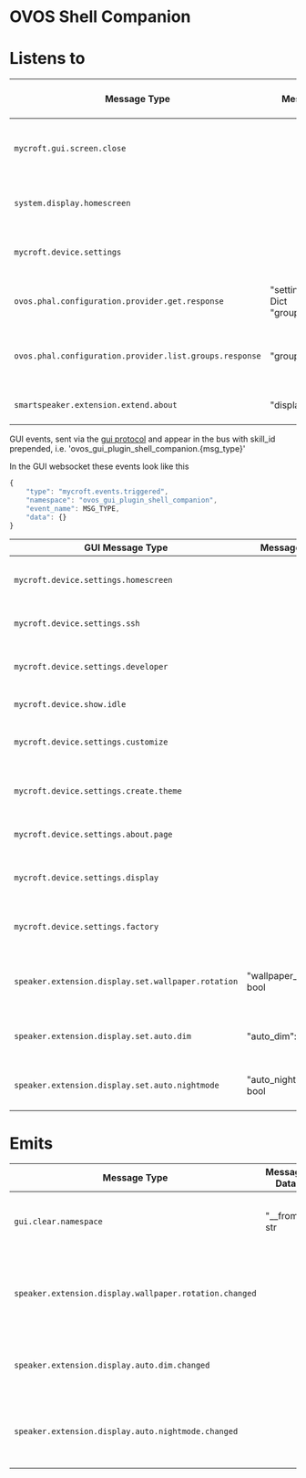# OVOS Shell Companion

# Listens to

| Message Type                                            | Message Data                                 | Description                                       | Emitted Response Type | Handled By                          |
|---------------------------------------------------------|----------------------------------------------|---------------------------------------------------|-----------------------|-------------------------------------|
| `mycroft.gui.screen.close`                              |                                              | Clears the namespace of the specified skill.      |                       | `handle_remove_namespace`           |
| `system.display.homescreen`                             |                                              | Handles the event to display the homescreen.      |                       | `handle_system_display_homescreen`  |
| `mycroft.device.settings`                               |                                              | Displays the device settings page.                |                       | `handle_device_settings`            |
| `ovos.phal.configuration.provider.get.response`         | "settingsMetaData": Dict<br>"groupName": str | Displays advanced configuration for a group.      |                       | `display_advanced_config_for_group` |
| `ovos.phal.configuration.provider.list.groups.response` | "groups": List                               | Displays a list of advanced configuration groups. |                       | `display_advanced_config_groups`    |
| `smartspeaker.extension.extend.about`                   | "display_list": List                         | Extends the about page data.                      |                       | `extend_about_page_data_from_event` |

GUI events, sent via the [gui protocol](https://github.com/OpenVoiceOS/ovos-gui/blob/dev/protocol.md) and
appear in the bus with skill_id prepended, i.e. 'ovos_gui_plugin_shell_companion.{msg_type}'

In the GUI websocket these events look like this

```javascript
{
    "type": "mycroft.events.triggered",
    "namespace": "ovos_gui_plugin_shell_companion",
    "event_name": MSG_TYPE,
    "data": {}
}
```

| GUI Message Type                                   | Message Data               | Description                                       | Emitted Response Type (in regular websocket)           | Handled By                                   |
|----------------------------------------------------|----------------------------|---------------------------------------------------|--------------------------------------------------------|----------------------------------------------|
| `mycroft.device.settings.homescreen`               |                            | Displays homescreen settings page.                |                                                        | handle_device_homescreen_settings            |
| `mycroft.device.settings.ssh`                      |                            | Displays SSH settings page.                       |                                                        | handle_device_ssh_settings                   |
| `mycroft.device.settings.developer`                |                            | Displays developer settings page.                 |                                                        | handle_device_developer_settings             |
| `mycroft.device.show.idle`                         |                            | Shows the homescreen.                             |                                                        | handle_show_homescreen                       |
| `mycroft.device.settings.customize`                |                            | Displays customize settings page.                 |                                                        | handle_device_customize_settings             |
| `mycroft.device.settings.create.theme`             |                            | Displays create theme settings page.              |                                                        | handle_device_create_theme                   |
| `mycroft.device.settings.about.page`               |                            | Displays about page settings.                     |                                                        | handle_device_about_page                     |
| `mycroft.device.settings.display`                  |                            | Displays display settings page.                   |                                                        | handle_device_display_settings               |
| `mycroft.device.settings.factory`                  |                            | Displays factory settings page.                   |                                                        | handle_device_display_factory                |
| `speaker.extension.display.set.wallpaper.rotation` | "wallpaper_rotation": bool | Handles setting wallpaper rotation configuration. | `speaker.extension.display.wallpaper.rotation.changed` | handle_display_wallpaper_rotation_config_set |
| `speaker.extension.display.set.auto.dim`           | "auto_dim": bool           | Handles setting auto dim configuration.           | `speaker.extension.display.auto.dim.changed`           | handle_display_auto_dim_config_set           |
| `speaker.extension.display.set.auto.nightmode`     | "auto_nightmode": bool     | Handles setting auto night mode configuration.    | `speaker.extension.display.auto.nightmode.changed`     | handle_display_auto_nightmode_config_set     |

# Emits

| Message Type                                           | Message Data  | Description                                                     | Trigger Message Type                                           | Handled By                                   |
|--------------------------------------------------------|---------------|-----------------------------------------------------------------|----------------------------------------------------------------|----------------------------------------------|
| `gui.clear.namespace`                                  | "__from": str | Clears the namespace of the specified skill.                    | `mycroft.gui.screen.close`                                     | handle_remove_namespace                      |
| `speaker.extension.display.wallpaper.rotation.changed` |               | Notifies that the wallpaper rotation configuration has changed. | `{namespace}.speaker.extension.display.set.wallpaper.rotation` | handle_display_wallpaper_rotation_config_set |
| `speaker.extension.display.auto.dim.changed`           |               | Notifies that the auto dim configuration has changed.           | `{namespace}.speaker.extension.display.set.auto.dim`           | handle_display_auto_dim_config_set           |
| `speaker.extension.display.auto.nightmode.changed`     |               | Notifies that the auto night mode configuration has changed.    | `{namespace}.speaker.extension.display.set.auto.nightmode`     | handle_display_auto_nightmode_config_set     |

